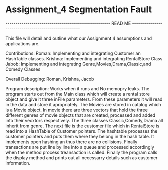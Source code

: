 # Assignment_4 Segmentation Fault

---------------------------------------------------- READ ME ----------------------------------------------------

This file will detail and outline what our Assignment 4 assumptions and applications are.

Contributions:
Roman: Implementing and integrating Customer an HashTable classes.
Krishna: Implementing and integrating RentalStore Class
Jabob: Implementing and integrating Genre,Movies,Drama,Classic,and Comedy Classes

Overall Debugging: Roman, Krishna, Jacob

Program description:
Works when it runs and No memopry leaks. The program starts out from the Main class which will create a rental store object and give it three inFile parameters. From these parameters it will read in the data and store it apropriately. The Movies are stored in catalog which is a Movie object. In movie there are three vectors that hold the three different genres of movie objects that are created, processed and added into their vecxtors respectively. The three classes Classic,Comedy,Drama all inherit from genre. The next file is the customer file which in RentalStore is read into a HashTable of Customer pointers. The hashtable processes the customer pointers and puts them where they belong in the hash table. It implements open hashing an thus there are no collisions. Finally transactions are put line by line into a queue and processed accordingly when the method process treansaction is called. Finally the program calls the display method and prints out all necessarry details such as customer information.
